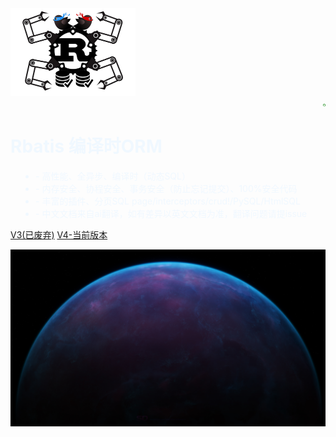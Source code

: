 <img src="_media/logo.png" style="width: 200px;height: 140px" />

<div style="margin-left: 500px;" >
<a href="https://github.com/rbatis/rbatis" target="_blank">
<svg class="octicon octicon-mark-github v-align-middle" height="32" viewBox="0 0 16 16" version="1.1" width="32" aria-hidden="true"><path fill="green" fill-rule="evenodd" d="M8 0C3.58 0 0 3.58 0 8c0 3.54 2.29 6.53 5.47 7.59.4.07.55-.17.55-.38 0-.19-.01-.82-.01-1.49-2.01.37-2.53-.49-2.69-.94-.09-.23-.48-.94-.82-1.13-.28-.15-.68-.52-.01-.53.63-.01 1.08.58 1.23.82.72 1.21 1.87.87 2.33.66.07-.52.28-.87.51-1.07-1.78-.2-3.64-.89-3.64-3.95 0-.87.31-1.59.82-2.15-.08-.2-.36-1.02.08-2.12 0 0 .67-.21 2.2.82.64-.18 1.32-.27 2-.27.68 0 1.36.09 2 .27 1.53-1.04 2.2-.82 2.2-.82.44 1.1.16 1.92.08 2.12.51.56.82 1.27.82 2.15 0 3.07-1.87 3.75-3.65 3.95.29.25.54.73.54 1.48 0 1.07-.01 1.93-.01 2.2 0 .21.15.46.55.38A8.013 8.013 0 0016 8c0-4.42-3.58-8-8-8z"></path></svg>
</a>
</div>

<h1 style="color: aliceblue">Rbatis 编译时ORM</h1>

<ul style="padding-left: 40px;" >
<li align="left" style="color: aliceblue" >- 高性能、全异步、编译时（动态SQL）</li>
<li align="left" style="color: aliceblue" >- 内存安全、协程安全、事务安全（防止忘记提交）、100%安全代码</li>
<li align="left" style="color: aliceblue" >- 丰富的插件、分页SQL  page/interceptors/crud!/PySQL/HtmlSQL</li>
<li align="left" style="color: aliceblue" >- 中文文档来自ai翻译，如有差异以英文文档为准，翻译问题请提issue</li>
</ul>

[V3(已废弃)](rbatis.io/v3/)
[V4-当前版本](rbatis.io/v4/)

![](_media/bg.jpg)